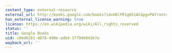 ```yaml
---
content_type: external-resource
external_url: http://books.google.com/books?id=HblFR1g651AC&pg=PAfrontcover
has_external_license_warning: true
license: https://en.wikipedia.org/wiki/All_rights_reserved
status: ''
title: Google Books
uid: c6bd6281-d078-499e-adb4-1f794b943b7e
wayback_url: ''
---
```

